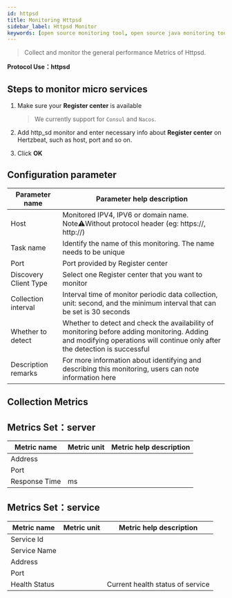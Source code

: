 ```yaml
---
id: httpsd
title: Monitoring Httpsd
sidebar_label: Httpsd Monitor
keywords: [open source monitoring tool, open source java monitoring tool, monitoring httpsd metrics]
---
```


> Collect and monitor the general performance Metrics of Httpsd.

**Protocol Use：httpsd**

## Steps to monitor micro services

1. Make sure your **Register center** is available

   > We currently support for `Consul` and `Nacos`.

2. Add http_sd monitor and enter necessary info about **Register center** on Hertzbeat, such as host, port and so on.
3. Click **OK**

## Configuration parameter

|    Parameter name     |                                                                        Parameter help description                                                                         |
|-----------------------|---------------------------------------------------------------------------------------------------------------------------------------------------------------------------|
| Host                  | Monitored IPV4, IPV6 or domain name. Note⚠️Without protocol header (eg: https://, http://)                                                                                |
| Task name             | Identify the name of this monitoring. The name needs to be unique                                                                                                         |
| Port                  | Port provided by Register center                                                                                                                                          |
| Discovery Client Type | Select one Register center that you want to monitor                                                                                                                       |
| Collection interval   | Interval time of monitor periodic data collection, unit: second, and the minimum interval that can be set is 30 seconds                                                   |
| Whether to detect     | Whether to detect and check the availability of monitoring before adding monitoring. Adding and modifying operations will continue only after the detection is successful |
| Description remarks   | For more information about identifying and describing this monitoring, users can note information here                                                                    |

## Collection Metrics

## Metrics Set：server

|  Metric name  | Metric unit | Metric help description |
|---------------|-------------|-------------------------|
| Address       |             |                         |
| Port          |             |                         |
| Response Time | ms          |                         |

## Metrics Set：service

|  Metric name  | Metric unit |     Metric help description      |
|---------------|-------------|----------------------------------|
| Service Id    |             |                                  |
| Service Name  |             |                                  |
| Address       |             |                                  |
| Port          |             |                                  |
| Health Status |             | Current health status of service |

